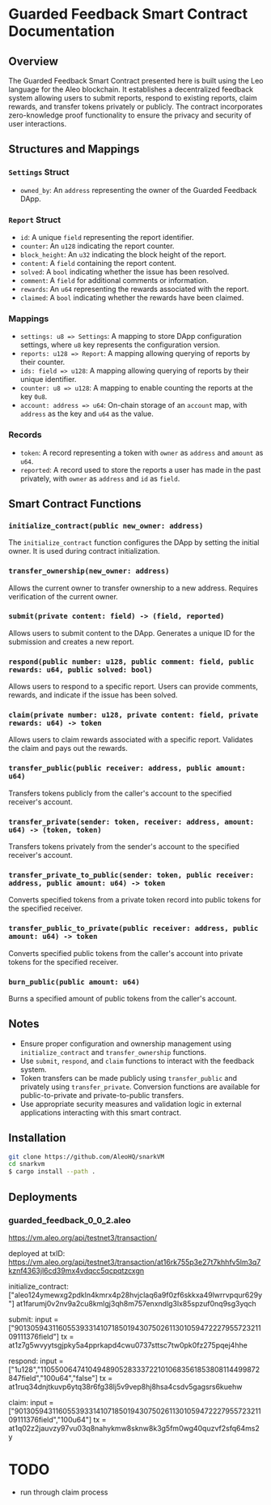 # Guarded Feedback Smart Contract Documentation

## Overview

The Guarded Feedback Smart Contract presented here is built using the Leo language for the Aleo blockchain. It establishes a decentralized feedback system allowing users to submit reports, respond to existing reports, claim rewards, and transfer tokens privately or publicly. The contract incorporates zero-knowledge proof functionality to ensure the privacy and security of user interactions.

## Structures and Mappings

### `Settings` Struct

- `owned_by`: An `address` representing the owner of the Guarded Feedback DApp.

### `Report` Struct

- `id`: A unique `field` representing the report identifier.
- `counter`: An `u128` indicating the report counter.
- `block_height`: An `u32` indicating the block height of the report.
- `content`: A `field` containing the report content.
- `solved`: A `bool` indicating whether the issue has been resolved.
- `comment`: A `field` for additional comments or information.
- `rewards`: An `u64` representing the rewards associated with the report.
- `claimed`: A `bool` indicating whether the rewards have been claimed.

### Mappings

- `settings: u8 => Settings`: A mapping to store DApp configuration settings, where `u8` key represents the configuration version.
- `reports: u128 => Report`: A mapping allowing querying of reports by their counter.
- `ids: field => u128`: A mapping allowing querying of reports by their unique identifier.
- `counter: u8 => u128`: A mapping to enable counting the reports at the key `0u8`.
- `account: address => u64`: On-chain storage of an `account` map, with `address` as the key and `u64` as the value.

### Records

- `token`: A record representing a token with `owner` as `address` and `amount` as `u64`.
- `reported`: A record used to store the reports a user has made in the past privately, with `owner` as `address` and `id` as `field`.

## Smart Contract Functions

### `initialize_contract(public new_owner: address)`

The `initialize_contract` function configures the DApp by setting the initial owner. It is used during contract initialization.

### `transfer_ownership(new_owner: address)`

Allows the current owner to transfer ownership to a new address. Requires verification of the current owner.

### `submit(private content: field) -> (field, reported)`

Allows users to submit content to the DApp. Generates a unique ID for the submission and creates a new report.

### `respond(public number: u128, public comment: field, public rewards: u64, public solved: bool)`

Allows users to respond to a specific report. Users can provide comments, rewards, and indicate if the issue has been solved.

### `claim(private number: u128, private content: field, private rewards: u64) -> token`

Allows users to claim rewards associated with a specific report. Validates the claim and pays out the rewards.

### `transfer_public(public receiver: address, public amount: u64)`

Transfers tokens publicly from the caller's account to the specified receiver's account.

### `transfer_private(sender: token, receiver: address, amount: u64) -> (token, token)`

Transfers tokens privately from the sender's account to the specified receiver's account.

### `transfer_private_to_public(sender: token, public receiver: address, public amount: u64) -> token`

Converts specified tokens from a private token record into public tokens for the specified receiver.

### `transfer_public_to_private(public receiver: address, public amount: u64) -> token`

Converts specified public tokens from the caller's account into private tokens for the specified receiver.

### `burn_public(public amount: u64)`

Burns a specified amount of public tokens from the caller's account.

## Notes

- Ensure proper configuration and ownership management using `initialize_contract` and `transfer_ownership` functions.
- Use `submit`, `respond`, and `claim` functions to interact with the feedback system.
- Token transfers can be made publicly using `transfer_public` and privately using `transfer_private`. Conversion functions are available for public-to-private and private-to-public transfers.
- Use appropriate security measures and validation logic in external applications interacting with this smart contract.

## Installation

```bash
git clone https://github.com/AleoHQ/snarkVM
cd snarkvm
$ cargo install --path .
```

## Deployments

### guarded_feedback_0_0_2.aleo

https://vm.aleo.org/api/testnet3/transaction/

deployed at txID:
https://vm.aleo.org/api/testnet3/transaction/at16rk755p3e27t7khhfv5lm3q7kznf4363jl6cd39mx4vdqcc5qcpqtzcxgn

initialize_contract:
["aleo124ymewxg2pdkln4kmrx4p28hvjclaq6a9f0zf6skkxa49lwrrvpqur629y"]
at1farumj0v2nv9a2cu8kmlgj3qh8m757enxndlg3lx85spzuf0nq9sg3yqch

submit:
input = ["901305943116055393314107185019430750261130105947222795572321109111376field"]
tx = at1z7g5wvyytsgjpky5a4pprkapd4cwu0737sttsc7tw0pk0fz275pqej4hhe

respond:
input = ["1u128","11055006474104948905283337221010683561853808114499872847field","100u64","false"]
tx = at1ruq34dnjtkuvp6ytq38r6fg38lj5v9vep8hj8hsa4csdv5gagsrs6kuehw

claim:
input = ["901305943116055393314107185019430750261130105947222795572321109111376field","100u64"]
tx = at1q02z2jauvzy97vu03q8nahykmw8sknw8k3g5fm0wg40quzvf2sfq64ms2y

# TODO

- run through claim process
